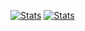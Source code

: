 [![Stats](https://github-readme-stats.vercel.app/api?username=wobkobi&show_icons=true&theme=transparent)](https://github.com/anuraghazra/github-readme-stats)
[![Stats](https://github-readme-stats.vercel.app/api/wakatime?username=wobkobi&layout=compact&show_icons=true&custom_title=All%20Time%20Stats&theme=transparent&hide=Other&langs_count=20)](https://github.com/anuraghazra/github-readme-stats)
